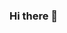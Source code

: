 ### Hi there 👋

<!--
**tolgaacgul/tolgaacgul** is a ✨ _special_ ✨ repository because its `README.md` (this file) appears on your GitHub profile.







### Hi there 👋

####EN
My name is Tolga Açgül, I'm based in Turkey, city Istanbul.
I am interested in web and mobile technologies. I completed my undergraduate education by studying Statistics and Computer Science. During my education, I learned coding and statistics. I started my coding education with C and C ++. I also gained experience by analyzing data with SPSS and R. I am working in the web space now.

#####TR
Ben Tolga Açgül, Türkiye'de İstanbul şehrinde yaşıyorum.
Web ve mobil teknolojilerle ilgileniyorum. Lisans eğitimimi İstatistik ve Bilgisayar Bilimleri okuyarak tamamladım. Eğitimim sırasında kodlama ve istatistik öğrendim. Kodlama eğitimime C ve C ++ ile başladım. Ayrıca SPSS ve R ile verileri analiz ederek deneyim kazandım. Şu anda web alanında çalışıyorum.

- 🙋‍♂️ Pronouns: He/him

![Tolga's GitHub Stats](https://github-readme-stats.vercel.app/api?username=tolgaacgul&show_icons=true)



## 🧠 Know / Using


<img src="https://github.com/github/explore/blob/master/topics/bootstrap/bootstrap.png?raw=true" height="32" /> 
<img src="https://github.com/github/explore/blob/master/topics/csharp/csharp.png?raw=true" height="32" /> 
<img src="https://github.com/github/explore/blob/master/topics/css/css.png?raw=true" height="32" /> 
<img src="https://github.com/github/explore/blob/master/topics/git/git.png?raw=true" height="32" /> 
<img src="https://github.com/github/explore/blob/master/topics/github/github.png?raw=true" height="32" />  
<img src="https://github.com/github/explore/blob/master/topics/linux/linux.png?raw=true" height="32" /> 
<img src="https://github.com/github/explore/blob/master/topics/npm/npm.png?raw=true" height="32" /> 
<img src="https://github.com/github/explore/blob/master/topics/terminal/terminal.png?raw=true" height="32" />   
<img src="https://github.com/github/explore/blob/master/topics/visual-studio-code/visual-studio-code.png?raw=true" height="32" /> 
<img src="https://github.com/github/explore/blob/master/topics/electron/electron.png?raw=true" height="32" />


## 📚 Learning

<img src="https://github.com/github/explore/blob/master/topics/vue/vue.png?raw=true" height="32" />
<img src="https://github.com/github/explore/blob/master/topics/angular/angular.png?raw=true" height="32" />


## 📫 How to reach me

You can find and get touch with me on these accounts!

[![Linkedin Badge](https://img.shields.io/badge/sametirkoren-follow%20on%20linkedin-blue?style=for-the-badge&logo=linkedin)](https://www.linkedin.com/in/tolgaacgul/)

[![Instagram Badge](https://img.shields.io/badge/sametirkoren-follow%20on%20instagram-blue?style=for-the-badge&logo=instagram)](https://www.instagram.com/tolgaacgul/)

[![Twitter Badge](https://img.shields.io/badge/vakidev-follow%20on%20twitter-blue?style=for-the-badge&logo=twitter)](https://twitter.com/tolgaacgul/)








Here are some ideas to get you started:

- 🔭 I’m currently working on ...
- 🌱 I’m currently learning ...
- 👯 I’m looking to collaborate on ...
- 🤔 I’m looking for help with ...
- 💬 Ask me about ...
- 📫 How to reach me: ...
- 😄 Pronouns: ...
- ⚡ Fun fact: ...
-->
